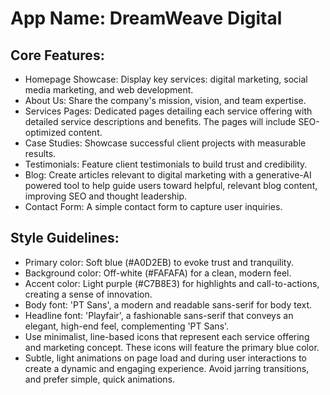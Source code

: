 # **App Name**: DreamWeave Digital

## Core Features:

- Homepage Showcase: Display key services: digital marketing, social media marketing, and web development.
- About Us: Share the company's mission, vision, and team expertise.
- Services Pages: Dedicated pages detailing each service offering with detailed service descriptions and benefits. The pages will include SEO-optimized content.
- Case Studies: Showcase successful client projects with measurable results.
- Testimonials: Feature client testimonials to build trust and credibility.
- Blog: Create articles relevant to digital marketing with a generative-AI powered tool to help guide users toward helpful, relevant blog content, improving SEO and thought leadership.
- Contact Form: A simple contact form to capture user inquiries.

## Style Guidelines:

- Primary color: Soft blue (#A0D2EB) to evoke trust and tranquility.
- Background color: Off-white (#FAFAFA) for a clean, modern feel.
- Accent color: Light purple (#C7B8E3) for highlights and call-to-actions, creating a sense of innovation.
- Body font: 'PT Sans', a modern and readable sans-serif for body text.
- Headline font: 'Playfair', a fashionable sans-serif that conveys an elegant, high-end feel, complementing 'PT Sans'.
- Use minimalist, line-based icons that represent each service offering and marketing concept. These icons will feature the primary blue color.
- Subtle, light animations on page load and during user interactions to create a dynamic and engaging experience. Avoid jarring transitions, and prefer simple, quick animations.